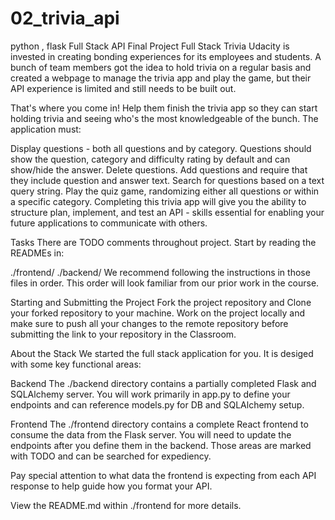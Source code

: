 # 02_trivia_api
python , flask
Full Stack API Final Project
Full Stack Trivia
Udacity is invested in creating bonding experiences for its employees and students. A bunch of team members got the idea to hold trivia on a regular basis and created a webpage to manage the trivia app and play the game, but their API experience is limited and still needs to be built out.

That's where you come in! Help them finish the trivia app so they can start holding trivia and seeing who's the most knowledgeable of the bunch. The application must:

Display questions - both all questions and by category. Questions should show the question, category and difficulty rating by default and can show/hide the answer.
Delete questions.
Add questions and require that they include question and answer text.
Search for questions based on a text query string.
Play the quiz game, randomizing either all questions or within a specific category.
Completing this trivia app will give you the ability to structure plan, implement, and test an API - skills essential for enabling your future applications to communicate with others.

Tasks
There are TODO comments throughout project. Start by reading the READMEs in:

./frontend/
./backend/
We recommend following the instructions in those files in order. This order will look familiar from our prior work in the course.

Starting and Submitting the Project
Fork the project repository and Clone your forked repository to your machine. Work on the project locally and make sure to push all your changes to the remote repository before submitting the link to your repository in the Classroom.

About the Stack
We started the full stack application for you. It is desiged with some key functional areas:

Backend
The ./backend directory contains a partially completed Flask and SQLAlchemy server. You will work primarily in app.py to define your endpoints and can reference models.py for DB and SQLAlchemy setup.

Frontend
The ./frontend directory contains a complete React frontend to consume the data from the Flask server. You will need to update the endpoints after you define them in the backend. Those areas are marked with TODO and can be searched for expediency.

Pay special attention to what data the frontend is expecting from each API response to help guide how you format your API.

View the README.md within ./frontend for more details.
